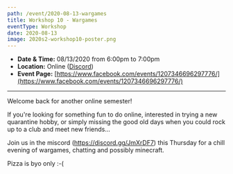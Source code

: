 ```yaml
---
path: /event/2020-08-13-wargames
title: Workshop 10 - Wargames
eventType: Workshop
date: 2020-08-13
image: 2020s2-workshop10-poster.png
---
```


- **Date & Time:** 08/13/2020 from 6:00pm to 7:00pm
- **Location:** Online ([Discord](https://discord.gg/JmXrDF7))
- **Event Page:** [https://www.facebook.com/events/1207346696297776/](https://www.facebook.com/events/1207346696297776/)

---

Welcome back for another online semester!

If you're looking for something fun to do online, interested in trying a new quarantine hobby, or simply missing the good old days when you could rock up to a club and meet new friends...

Join us in the miscord (https://discord.gg/JmXrDF7) this Thursday for a chill evening of wargames, chatting and possibly minecraft.

Pizza is byo only :-(
